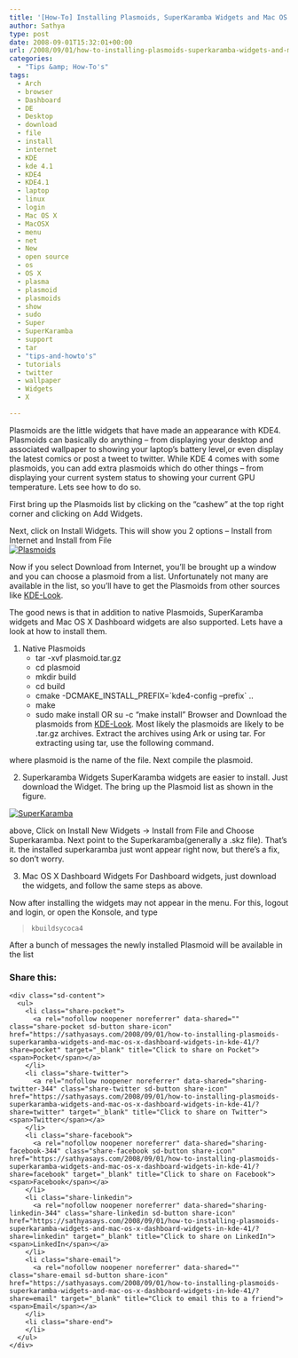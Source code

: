 ```yaml
---
title: '[How-To] Installing Plasmoids, SuperKaramba Widgets and Mac OS X Dashboard Widgets in KDE 4.1'
author: Sathya
type: post
date: 2008-09-01T15:32:01+00:00
url: /2008/09/01/how-to-installing-plasmoids-superkaramba-widgets-and-mac-os-x-dashboard-widgets-in-kde-41/
categories:
  - "Tips &amp; How-To's"
tags:
  - Arch
  - browser
  - Dashboard
  - DE
  - Desktop
  - download
  - file
  - install
  - internet
  - KDE
  - kde 4.1
  - KDE4
  - KDE4.1
  - laptop
  - linux
  - login
  - Mac OS X
  - MacOSX
  - menu
  - net
  - New
  - open source
  - os
  - OS X
  - plasma
  - plasmoid
  - plasmoids
  - show
  - sudo
  - Super
  - SuperKaramba
  - support
  - tar
  - "tips-and-howto's"
  - tutorials
  - twitter
  - wallpaper
  - Widgets
  - X

---
```

Plasmoids are the little widgets that have made an appearance with KDE4. Plasmoids can basically do anything &#8211; from displaying your desktop and associated wallpaper to showing your laptop&#8217;s battery level,or even display the latest comics or post a tweet to twitter. While KDE 4 comes with some plasmoids, you can add extra plasmoids which do other things &#8211; from displaying your current system status to showing your current GPU temperature. Lets see how to do so.

<!--more-->

First bring up the Plasmoids list by clicking on the &#8220;cashew&#8221; at the top right corner and clicking on Add Widgets.

<p style="text-align: left;">
  Next, click on Install Widgets. This will show you 2 options &#8211; Install from Internet and Install from File<br /> <a href="http://www.flickr.com/photos/sathyabhat/2816927297/" target="_blank"><img class="aligncenter" src="https://i0.wp.com/farm4.static.flickr.com/3285/2816927297_eccecf82e8_m.jpg?w=740" alt="Plasmoids" data-recalc-dims="1" /></a>
</p>

Now if you select Download from Internet, you&#8217;ll be brought up a window and you can choose a plasmoid from a list. Unfortunately not many are available in the list, so you&#8217;ll have to get the Plasmoids from other sources like [KDE-Look][1].

The good news is that in addition to native Plasmoids, SuperKaramba widgets and Mac OS X Dashboard widgets are also supported. Lets have a look at how to install them.

  1. Native Plasmoids 
      * tar -xvf plasmoid.tar.gz
      * cd plasmoid
      * mkdir build
      * cd build
      * cmake -DCMAKE\_INSTALL\_PREFIX=\`kde4-config &#8211;prefix\` ..
      * make
      * sudo make install OR su -c &#8220;make install&#8221;
Browser and Download the plasmoids from <a href="http://kde-look.org/?xcontentmode=70" target="_blank">KDE-Look</a>. Most likely the plasmoids are likely to be .tar.gz archives. Extract the archives using Ark or using tar. For extracting using tar, use the following command.

where plasmoid is the name of the file. Next compile the plasmoid.

  2. Superkaramba Widgets
SuperKaramba widgets are easier to install. Just download the Widget. The bring up the Plasmoid list as shown in the figure.
  
[<img class="aligncenter" src="https://i0.wp.com/farm4.static.flickr.com/3293/2816918895_ac1f2c6e65_m.jpg?w=740" alt="SuperKaramba" data-recalc-dims="1" />][2]
  
above, Click on Install New Widgets -> Install from File and Choose Superkaramba. Next point to the Superkaramba(generally a .skz file). That&#8217;s it. the installed superkaramba just wont appear right now, but there&#8217;s a fix, so don&#8217;t worry.

  3. Mac OS X Dashboard Widgets
For Dashboard widgets, just download the widgets, and follow the same steps as above.

Now after installing the widgets may not appear in the menu. For this, logout and login, or open the Konsole, and type

> `kbuildsycoca4`

After a bunch of messages the newly installed Plasmoid will be available in the list

<div class="sharedaddy sd-sharing-enabled">
  <div class="robots-nocontent sd-block sd-social sd-social-icon-text sd-sharing">
    <h3 class="sd-title">
      Share this:
    </h3>
    
    <div class="sd-content">
      <ul>
        <li class="share-pocket">
          <a rel="nofollow noopener noreferrer" data-shared="" class="share-pocket sd-button share-icon" href="https://sathyasays.com/2008/09/01/how-to-installing-plasmoids-superkaramba-widgets-and-mac-os-x-dashboard-widgets-in-kde-41/?share=pocket" target="_blank" title="Click to share on Pocket"><span>Pocket</span></a>
        </li>
        <li class="share-twitter">
          <a rel="nofollow noopener noreferrer" data-shared="sharing-twitter-344" class="share-twitter sd-button share-icon" href="https://sathyasays.com/2008/09/01/how-to-installing-plasmoids-superkaramba-widgets-and-mac-os-x-dashboard-widgets-in-kde-41/?share=twitter" target="_blank" title="Click to share on Twitter"><span>Twitter</span></a>
        </li>
        <li class="share-facebook">
          <a rel="nofollow noopener noreferrer" data-shared="sharing-facebook-344" class="share-facebook sd-button share-icon" href="https://sathyasays.com/2008/09/01/how-to-installing-plasmoids-superkaramba-widgets-and-mac-os-x-dashboard-widgets-in-kde-41/?share=facebook" target="_blank" title="Click to share on Facebook"><span>Facebook</span></a>
        </li>
        <li class="share-linkedin">
          <a rel="nofollow noopener noreferrer" data-shared="sharing-linkedin-344" class="share-linkedin sd-button share-icon" href="https://sathyasays.com/2008/09/01/how-to-installing-plasmoids-superkaramba-widgets-and-mac-os-x-dashboard-widgets-in-kde-41/?share=linkedin" target="_blank" title="Click to share on LinkedIn"><span>LinkedIn</span></a>
        </li>
        <li class="share-email">
          <a rel="nofollow noopener noreferrer" data-shared="" class="share-email sd-button share-icon" href="https://sathyasays.com/2008/09/01/how-to-installing-plasmoids-superkaramba-widgets-and-mac-os-x-dashboard-widgets-in-kde-41/?share=email" target="_blank" title="Click to email this to a friend"><span>Email</span></a>
        </li>
        <li class="share-end">
        </li>
      </ul>
    </div>
  </div>
</div>

 [1]: http://kde-look.org
 [2]: http://www.flickr.com/photos/sathyabhat/2816918895/